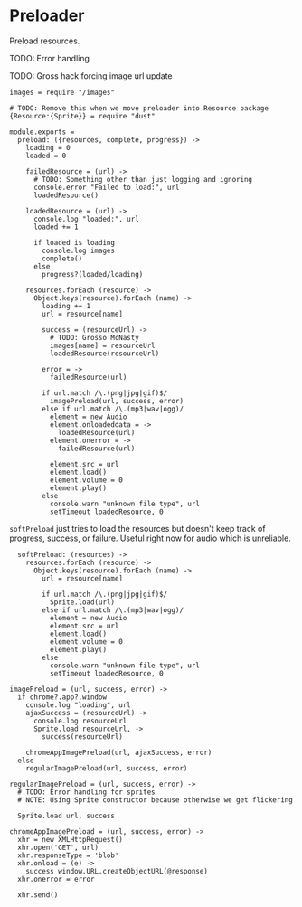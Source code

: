 Preloader
=========

Preload resources.

TODO: Error handling

TODO: Gross hack forcing image url update

    images = require "/images"

    # TODO: Remove this when we move preloader into Resource package
    {Resource:{Sprite}} = require "dust"

    module.exports =
      preload: ({resources, complete, progress}) ->
        loading = 0
        loaded = 0

        failedResource = (url) ->
          # TODO: Something other than just logging and ignoring
          console.error "Failed to load:", url
          loadedResource()

        loadedResource = (url) ->
          console.log "loaded:", url
          loaded += 1

          if loaded is loading
            console.log images
            complete()
          else
            progress?(loaded/loading)

        resources.forEach (resource) ->
          Object.keys(resource).forEach (name) ->
            loading += 1
            url = resource[name]

            success = (resourceUrl) ->
              # TODO: Grosso McNasty
              images[name] = resourceUrl
              loadedResource(resourceUrl)

            error = ->
              failedResource(url)

            if url.match /\.(png|jpg|gif)$/
              imagePreload(url, success, error)
            else if url.match /\.(mp3|wav|ogg)/
              element = new Audio
              element.onloadeddata = ->
                loadedResource(url)
              element.onerror = ->
                failedResource(url)

              element.src = url
              element.load()
              element.volume = 0
              element.play()
            else
              console.warn "unknown file type", url
              setTimeout loadedResource, 0

`softPreload` just tries to load the resources but doesn't keep track of
progress, success, or failure. Useful right now for audio which is unreliable.

      softPreload: (resources) ->
        resources.forEach (resource) ->
          Object.keys(resource).forEach (name) ->
            url = resource[name]

            if url.match /\.(png|jpg|gif)$/
              Sprite.load(url)
            else if url.match /\.(mp3|wav|ogg)/
              element = new Audio
              element.src = url
              element.load()
              element.volume = 0
              element.play()
            else
              console.warn "unknown file type", url
              setTimeout loadedResource, 0

    imagePreload = (url, success, error) ->
      if chrome?.app?.window
        console.log "loading", url
        ajaxSuccess = (resourceUrl) ->
          console.log resourceUrl
          Sprite.load resourceUrl, ->
            success(resourceUrl)

        chromeAppImagePreload(url, ajaxSuccess, error)
      else
        regularImagePreload(url, success, error)

    regularImagePreload = (url, success, error) ->
      # TODO: Error handling for sprites
      # NOTE: Using Sprite constructor because otherwise we get flickering

      Sprite.load url, success

    chromeAppImagePreload = (url, success, error) ->
      xhr = new XMLHttpRequest()
      xhr.open('GET', url)
      xhr.responseType = 'blob'
      xhr.onload = (e) ->
        success window.URL.createObjectURL(@response)
      xhr.onerror = error

      xhr.send()
